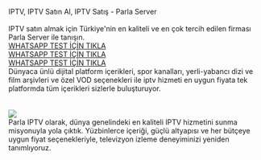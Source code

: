 IPTV, IPTV Satın Al, IPTV Satış - Parla Server</br>
</br>
IPTV satın almak için Türkiye'nin en kaliteli ve en çok tercih edilen firması Parla Server ile tanışın. 
</br>
<a href="https://api.whatsapp.com/send?phone=447510606519">WHATSAPP TEST İÇİN TIKLA</a><br>
<a href="https://api.whatsapp.com/send?phone=447510606519">WHATSAPP TEST İÇİN TIKLA</a><br>
<a href="https://api.whatsapp.com/send?phone=447510606519">WHATSAPP TEST İÇİN TIKLA</a><br>
Dünyaca ünlü dijital platform içerikleri, spor kanalları, yerli-yabancı dizi ve film arşivleri ve özel VOD seçenekleri ile iptv hizmeti en uygun fiyata tek platformda tüm içerikleri sizlerle buluşturuyor.</br>
</br>
</br>
<a href="https://api.whatsapp.com/send?phone=447510606519"><img src="https://static.techinside.com/uploads/2023/05/iptv-nedir-nasil-kullanilir154246_0.jpg"></a>
</br>
Parla IPTV olarak, dünya genelindeki en kaliteli IPTV hizmetini sunma misyonuyla yola çıktık. Yüzbinlerce içeriği, güçlü altyapısı ve her bütçeye uygun fiyat seçenekleriyle, televizyon izleme deneyiminizi yeniden tanımlıyoruz.
